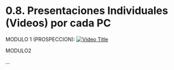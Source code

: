 # 0.8. Presentaciones Individuales (Videos) por cada PC
MODULO 1 (PROSPECCION):
[![Video Title](https://img.youtube.com/vi/AUUmv3G92Jg/0.jpg)](https://youtu.be/AUUmv3G92Jg)

MODULO2

...

